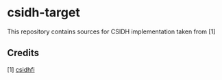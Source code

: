 # csidh-target
This repository contains sources for CSIDH implementation taken from [1]


## Credits 

[1] [csidhfi](https://github.com/csidhfi/csidhfi/tree/master)
